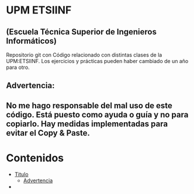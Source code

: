 # UPM ETSIINF
## (Escuela Técnica Superior de Ingenieros Informáticos)
Repositorio git con Código relacionado con distintas clases de la UPM:ETSIINF. Los ejercicios y prácticas pueden haber cambiado de un año para otro.
## Advertencia:
## No me hago responsable del mal uso de este código. Está puesto como ayuda o guía y no para copiarlo. Hay medidas implementadas para evitar el Copy & Paste.

# Contenidos

- [Titulo](#upm-etsiinf)
    - [Advertencia](#advertencia)
- 
    